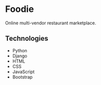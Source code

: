 # Foodie 

Online multi-vendor restaurant marketplace.

## Technologies
- Python
- Django
- HTML
- CSS
- JavaScript
- Bootstrap
